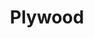 ---
git: https://github.com/arc80/plywood
logohandle: arc80_plywood
sort: plywood
title: Plywood
website: https://plywood.arc80.com/
---
